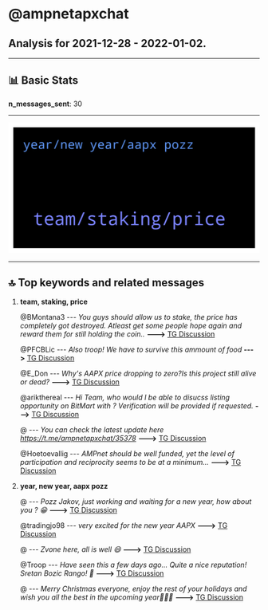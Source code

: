 # **@ampnetapxchat**
 ## Analysis for **2021-12-28** - **2022-01-02**.

---

## 📊 **Basic Stats**

**n_messages_sent**: 30

---
![wordcloud](ampnetapxchat_5Days_wordcloud.png)

---


## 🔝 **Top keywords and related messages**

1. **team, staking, price**

    @BMontana3 --- *You guys should allow us to stake, the price has completely got destroyed. Atleast get some people hope again and reward them for still holding the coin..* **--->** [TG Discussion](https://t.me/ampnetapxchat/35971)

    @PFCBLic --- *Also troop! We have to survive this ammount of food* **--->** [TG Discussion](https://t.me/ampnetapxchat/35855)

    @E_Don --- *Why's AAPX price dropping to zero?Is this project still alive or dead?* **--->** [TG Discussion](https://t.me/ampnetapxchat/35862)

    @arikthereal --- *Hi Team, who would I be able to disucss listing opportunity on BitMart with ? Verification will be provided if requested.* **--->** [TG Discussion](https://t.me/ampnetapxchat/35900)

    @<UNK> --- *You can check the latest update here https://t.me/ampnetapxchat/35378* **--->** [TG Discussion](https://t.me/ampnetapxchat/35863)

    @Hoetoevallig --- *AMPnet should be well funded, yet the level of participation and reciprocity seems to be at a minimum...* **--->** [TG Discussion](https://t.me/ampnetapxchat/35987)

2. **year, new year, aapx pozz**

    @<UNK> --- *Pozz Jakov, just working and waiting  for a new year, how about you ? 😁* **--->** [TG Discussion](https://t.me/ampnetapxchat/35945)

    @tradingjo98 --- *very excited for the new year AAPX* **--->** [TG Discussion](https://t.me/ampnetapxchat/35949)

    @<UNK> --- *Zvone here, all is well 😄* **--->** [TG Discussion](https://t.me/ampnetapxchat/35892)

    @Troop --- *Have seen this a few days ago... Quite a nice reputation! Sretan Bozic Rango! 🎄* **--->** [TG Discussion](https://t.me/ampnetapxchat/35854)

    @<UNK> --- *Merry Christmas everyone, enjoy the rest of your holidays and wish you all the best in the upcoming year🌲🎁🎉* **--->** [TG Discussion](https://t.me/ampnetapxchat/35842)

